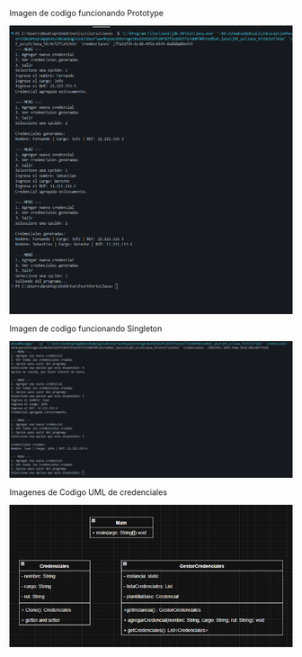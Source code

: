 Imagen de codigo funcionando Prototype 

![Image Alt](https://github.com/TheSebita122/Entrega-Trabajos/blob/53f56ac479da0ab4c11db30d30d0acfcb66d10c5/Codigo%20Funcional%20De%20Patron%20Prototype.png)















Imagen de codigo funcionando Singleton

![Image Alt](https://github.com/TheSebita122/Entrega-Trabajos/blob/9340cb6a83f5299f484d62612f49e531868b4d5f/Codigo%20Funcional.png)
































Imagenes de Codigo UML de credenciales

![Image Alt](https://github.com/TheSebita122/Entrega-Trabajos/blob/9340cb6a83f5299f484d62612f49e531868b4d5f/UML%20Credenciales.png)























